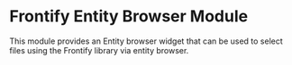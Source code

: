 # Frontify Entity Browser Module

This module provides an Entity browser widget that can be used to select files using the Frontify library via entity browser.
